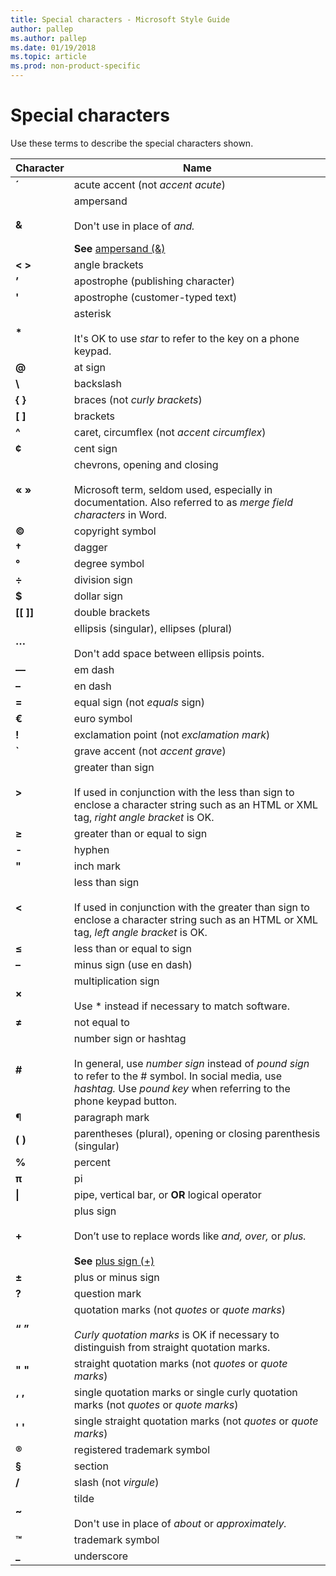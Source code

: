 ```yaml
---
title: Special characters - Microsoft Style Guide
author: pallep
ms.author: pallep
ms.date: 01/19/2018
ms.topic: article
ms.prod: non-product-specific
---
```


# Special characters

Use these terms to describe the special characters shown. 

|<b>Character</b>|<b>Name</b>|
|---|---|
|<div><div><b>´</b></div></div>|<div><div>acute accent (not <em>accent acute</em>)</div></div>|
|<div><b>&amp;</b></div>|<div><div>ampersand<br /><br />Don't use in place of <em>and.</em><p></p></div><b>See</b> [ampersand (&amp;)](../a/ampersand.md)<br /></div>|
|<div><b>&lt; &gt;</b></div>|<div>angle brackets</div>|
|<div><b>’</b></div>|<div>apostrophe (publishing character)</div>|
|<div><b>'</b></div>|<div>apostrophe (customer-typed text)</div>|
|<div><b>*</b></div>|<div>asterisk<br /><br />It's OK to use <em>star</em> to refer to the key on a phone keypad.</div>|
|<div><b>@</b></div>|<div>at sign</div>|
|<div><b>&#92;</b></div>|<div>backslash</div>|
|<div><b>{ }</b></div>|<div>braces (not <em>curly brackets</em>)</div>|
|<div><b>[ ]</b></div>|<div>brackets</div>|
|<div><b>^</b></div>|<div>caret, circumflex (not <em>accent circumflex</em>)</div>|
|<div><b>¢</b></div>|<div>cent sign</div>|
|<div><b>« »</b></div>|<div>chevrons, opening and closing<br /><br />Microsoft term, seldom used, especially in documentation. Also referred to as <em>merge field characters</em> in Word.</div>|
|<div><b>©</b></div>|<div>copyright symbol</div>|
|<div><b>†</b></div>|<div>dagger</div>|
|<div><b>°</b></div>|<div>degree symbol</div>|
|<div><b>÷</b></div>|<div>division sign</div>|
|<div><b>$</b></div>|<div>dollar sign</div>|
|<div><b>[[ ]]</b></div>|<div>double brackets</div>|
|<div><b>…</b></div>|<div>ellipsis (singular), ellipses (plural)<br /><br />Don't add space between ellipsis points.</div>|
|<div><b>—</b></div>|<div>em dash</div>|
|<div><b>–</b></div>|<div>en dash</div>|
|<div><b>=</b></div>|<div>equal sign (not <em>equals</em> sign)</div>|
|<div><b>€</b></div>|<div>euro symbol</div>|
|<div><b>!</b></div>|<div>exclamation point (not <em>exclamation mark</em>)</div>|
|<div><b>`</b></div>|<div>grave accent (not <em>accent grave</em>)</div>|
|<b>&gt;</b>|<div>greater than sign<br /><br />If used in conjunction with the less than sign to enclose a character string such as an HTML or XML tag, <em>right angle bracket</em> is OK.</div>|
|<div><b>≥</b></div>|<div>greater than or equal to sign</div>|
|<div><b>-</b></div>|<div>hyphen</div>|
|<div><b>&quot;</b></div>|<div>inch mark</div>|
|<b>&lt;</b>|<div>less than sign<br /><br />If used in conjunction with the greater than sign to enclose a character string such as an HTML or XML tag, <em>left angle bracket</em> is OK.</div>|
|<div><b>≤</b></div>|<div>less than or equal to sign</div>|
|<div><b>–</b></div>|<div>minus sign (use en dash)</div>|
|<div><b>×</b></div>|<div>multiplication sign<br /><br />Use * instead if necessary to match software.</div>|
|<div><b>≠</b></div>|<div>not equal to</div>|
|<div><b>#</b></div>|<div>number sign or hashtag<br /><br />In general, use <em>number sign</em> instead of <em>pound sign</em> to refer to the # symbol. In social media, use <em>hashtag.</em> Use <em>pound key</em> when referring to the phone keypad button.</div>|
|<div>¶</div>|<div>paragraph mark</div>|
|<div><b>( )</b></div>|<div>parentheses (plural), opening or closing parenthesis (singular)</div>|
|<div><b>%</b></div>|<div>percent</div>|
|<div><b>π</b></div>|<div>pi</div>|
|<div><b>\|</b></div>|<div>pipe, vertical bar, or <b>OR</b> logical operator</div>|
|<div><b>+</b></div>|<div>plus sign<br /><br />Don’t use to replace words like <em>and, over,</em> or <em>plus.<br /><br /></em><b>See</b> [plus sign (+)](../p/plus-sign.md)</div>|
|<div><b>±</b></div>|<div>plus or minus sign</div>|
|<div><b>?</b></div>|<div>question mark</div>|
|<div><b>“ ”</b></div>|<div>quotation marks (not <em>quotes</em> or <em>quote marks</em>)<em><br /><br />Curly quotation marks</em> is OK if necessary to distinguish from straight quotation marks.</div>|
|<div><b>&quot; &quot;</b></div>|<div>straight quotation marks (not <em>quotes</em> or <em>quote marks</em>)</div>|
|<div><b>‘ ’</b></div>|<div>single quotation marks or single curly quotation marks (not <em>quotes</em> or <em>quote marks</em>)</div>|
|<div><b>' '</b></div>|<div>single straight quotation marks (not <em>quotes</em> or <em>quote marks</em>)</div>|
|<div><b>®</b></div>|<div>registered trademark symbol</div>|
|<div><b>§</b></div>|<div>section</div>|
|<div><b>/</b></div>|<div>slash (not <em>virgule</em>)</div>|
|<div><b>~</b></div>|<div>tilde<br /><br />Don't use in place of <em>about</em> or <em>approximately.</em></div>|
|<div><b>™</b></div>|<div>trademark symbol</div>|
|<div><b>_</b></div>|<div>underscore</div>|
